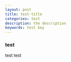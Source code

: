```yaml
---
layout: post
title: test-title 
categories: test 
description: the description 
keywords: test key 
---
```

### test
test
test


